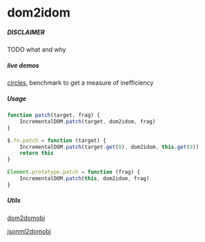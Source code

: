 # dom2idom

##### DISCLAIMER
TODO what and why

##### live demos
[circles](http://paolocaminiti.github.io/dom2idom/demo/circles/), benchmark to get a measure of inefficiency

##### Usage
```javascript
function patch(target, frag) {
	IncrementalDOM.patch(target, dom2idom, frag)
}

$.fn.patch = function (target) {
    IncrementalDOM.patch(target.get(0), dom2idom, this.get(0))
    return this
}

Element.prototype.patch = function (frag) {
	IncrementalDOM.patch(this, dom2idom, frag)
}
```

##### Utils
[dom2domobj](https://gist.github.com/paolocaminiti/5a169ea7b42dcf947912)

[jsonml2domobj](https://gist.github.com/paolocaminiti/74fcd11b9da29a73c240)
